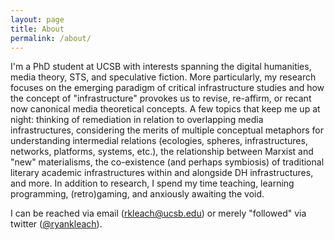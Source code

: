 ```yaml
---
layout: page
title: About
permalink: /about/
---
```


I'm a PhD student at UCSB with interests spanning the digital humanities, media theory, STS, and speculative fiction. More particularly, my research focuses on the emerging paradigm of critical infrastructure studies and how the concept of "infrastructure" provokes us to revise, re-affirm, or recant now canonical media theoretical concepts. A few topics that keep me up at night: thinking of remediation in relation to overlapping media infrastructures, considering the merits of multiple conceptual metaphors for understanding intermedial relations (ecologies, spheres, infrastructures, networks, platforms, systems, etc.), the relationship between Marxist and "new" materialisms, the co-existence (and perhaps symbiosis) of traditional literary academic infrastructures within and alongside DH infrastructures, and more. In addition to research, I spend my time teaching, learning programming, (retro)gaming, and anxiously awaiting the void.

I can be reached via email (<rkleach@ucsb.edu>) or merely "followed" via twitter ([@ryankleach](https://twitter.com/ryankleach)).  

